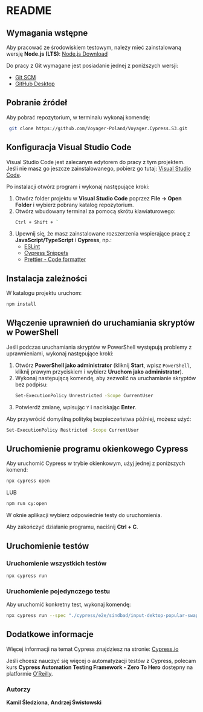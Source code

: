 # README

## Wymagania wstępne

Aby pracować ze środowiskiem testowym, należy mieć zainstalowaną wersję **Node.js (LTS)**: [Node.js Download](https://nodejs.org/en/download/)

Do pracy z Git wymagane jest posiadanie jednej z poniższych wersji:

- [Git SCM](https://git-scm.com/downloads)
- [GitHub Desktop](https://github.com/apps/desktop)

## Pobranie źródeł

Aby pobrać repozytorium, w terminalu wykonaj komendę:

```sh
 git clone https://github.com/Voyager-Poland/Voyager.Cypress.S3.git
```

## Konfiguracja Visual Studio Code

Visual Studio Code jest zalecanym edytorem do pracy z tym projektem. Jeśli nie masz go jeszcze zainstalowanego, pobierz go tutaj: [Visual Studio Code](https://code.visualstudio.com/).

Po instalacji otwórz program i wykonaj następujące kroki:

1. Otwórz folder projektu w **Visual Studio Code** poprzez **File → Open Folder** i wybierz pobrany katalog repozytorium.
2. Otwórz wbudowany terminal za pomocą skrótu klawiaturowego:
   ```sh
   Ctrl + Shift + `
   ```
3. Upewnij się, że masz zainstalowane rozszerzenia wspierające pracę z **JavaScript/TypeScript** i **Cypress**, np.:
   - [ESLint](https://marketplace.visualstudio.com/items?itemName=dbaeumer.vscode-eslint)
   - [Cypress Snippets](https://marketplace.visualstudio.com/items?itemName=andrew-codes.cypress-snippets)
   - [Prettier - Code formatter](https://marketplace.visualstudio.com/items?itemName=esbenp.prettier-vscode)

## Instalacja zależności

W katalogu projektu uruchom:

```sh
npm install
```

## Włączenie uprawnień do uruchamiania skryptów w PowerShell

Jeśli podczas uruchamiania skryptów w PowerShell występują problemy z uprawnieniami, wykonaj następujące kroki:

1. Otwórz **PowerShell jako administrator** (kliknij **Start**, wpisz `PowerShell`, kliknij prawym przyciskiem i wybierz **Uruchom jako administrator**).
2. Wykonaj następującą komendę, aby zezwolić na uruchamianie skryptów bez podpisu:
   ```sh
   Set-ExecutionPolicy Unrestricted -Scope CurrentUser
   ```
3. Potwierdź zmianę, wpisując `Y` i naciskając **Enter**.

Aby przywrócić domyślną politykę bezpieczeństwa później, możesz użyć:

```sh
Set-ExecutionPolicy Restricted -Scope CurrentUser
```

## Uruchomienie programu okienkowego Cypress

Aby uruchomić Cypress w trybie okienkowym, użyj jednej z poniższych komend:

```sh
npx cypress open
```

LUB

```sh
npm run cy:open
```

W oknie aplikacji wybierz odpowiednie testy do uruchomienia.

Aby zakończyć działanie programu, naciśnij **Ctrl + C**.

## Uruchomienie testów

### Uruchomienie wszystkich testów

```sh
npx cypress run
```

### Uruchomienie pojedynczego testu

Aby uruchomić konkretny test, wykonaj komendę:

```sh
npx cypress run --spec "./cypress/e2e/sindbad/input-dektop-popular-swap.cy.ts"
```

## Dodatkowe informacje

Więcej informacji na temat Cypress znajdziesz na stronie: [Cypress.io](https://www.cypress.io/)

Jeśli chcesz nauczyć się więcej o automatyzacji testów z Cypress, polecam kurs **Cypress Automation Testing Framework - Zero To Hero** dostępny na platformie [O’Reilly](https://www.oreilly.com/).

### Autorzy

**Kamil Śledziona**, **Andrzej Świstowski**


